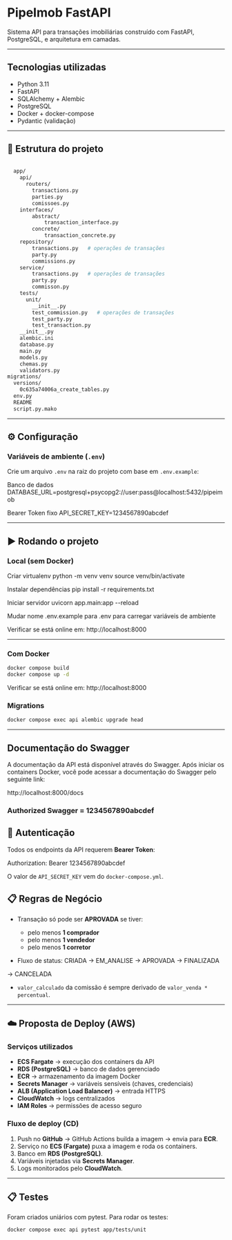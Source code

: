 # PipeImob FastAPI
Sistema API para transações imobiliárias construído com FastAPI, PostgreSQL, e arquitetura em camadas.

---

## Tecnologias utilizadas
- Python 3.11
- FastAPI
- SQLAlchemy + Alembic
- PostgreSQL
- Docker + docker-compose
- Pydantic (validação)

---

## 📂 Estrutura do projeto

```sh
  
  app/
    api/
      routers/
        transactions.py
        parties.py
        comissoes.py
    interfaces/
        abstract/
            transaction_interface.py
        concrete/
            transaction_concrete.py
    repository/
        transactions.py   # operações de transações
        party.py
        commissions.py
    service/
        transactions.py   # operações de transações
        party.py
        commisson.py
    tests/
      unit/
        __init__.py
        test_commission.py   # operações de transações
        test_party.py
        test_transaction.py
    __init__.py
    alembic.ini
    database.py
    main.py
    models.py
    chemas.py
    validators.py
migrations/
  versions/
    0c635a74006a_create_tables.py
  env.py
  README  
  script.py.mako
```


---

## ⚙️ Configuração

### Variáveis de ambiente (`.env`)
Crie um arquivo `.env` na raiz do projeto com base em `.env.example`:

Banco de dados
DATABASE_URL=postgresql+psycopg2://user:pass@localhost:5432/pipeimob

Bearer Token fixo
API_SECRET_KEY=1234567890abcdef



---

## ▶️ Rodando o projeto

### Local (sem Docker)
Criar virtualenv
python -m venv venv
source venv/bin/activate

Instalar dependências
pip install -r requirements.txt

Iniciar servidor
uvicorn app.main:app --reload

Mudar nome .env.example para .env para carregar variáveis de ambiente



Verificar se está online em: http://localhost:8000

---

### Com Docker
```sh
docker compose build
docker compose up -d
```

Verificar se está online em: http://localhost:8000
### Migrations
```sh
docker compose exec api alembic upgrade head
```

---
## Documentação do Swagger
A documentação da API está disponível através do Swagger. 
Após iniciar os containers Docker, você pode acessar a documentação do Swagger pelo seguinte link:

http://localhost:8000/docs

### Authorized Swagger = 1234567890abcdef

## 🔑 Autenticação
Todos os endpoints da API requerem **Bearer Token**:  

Authorization: Bearer 1234567890abcdef


O valor de `API_SECRET_KEY` vem do `docker-compose.yml`.  




## 📋 Regras de Negócio
- Transação só pode ser **APROVADA** se tiver:
  - pelo menos **1 comprador**
  - pelo menos **1 vendedor**
  - pelo menos **1 corretor**

- Fluxo de status:
CRIADA -> EM_ANALISE -> APROVADA -> FINALIZADA

-> CANCELADA



- `valor_calculado` da comissão é sempre derivado de `valor_venda * percentual`.

---

## ☁️ Proposta de Deploy (AWS)

### Serviços utilizados
- **ECS Fargate** → execução dos containers da API
- **RDS (PostgreSQL)** → banco de dados gerenciado
- **ECR** → armazenamento da imagem Docker
- **Secrets Manager** → variáveis sensíveis (chaves, credenciais)
- **ALB (Application Load Balancer)** → entrada HTTPS
- **CloudWatch** → logs centralizados
- **IAM Roles** → permissões de acesso seguro

### Fluxo de deploy (CD)
1. Push no **GitHub** → GitHub Actions builda a imagem → envia para **ECR**.  
2. Serviço no **ECS (Fargate)** puxa a imagem e roda os containers.  
3. Banco em **RDS (PostgreSQL)**.  
4. Variáveis injetadas via **Secrets Manager**.  
5. Logs monitorados pelo **CloudWatch**.  

---
## 📋 Testes
Foram criados uniários com pytest.
Para rodar os testes:
```
docker compose exec api pytest app/tests/unit
```

